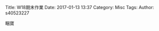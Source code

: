 Title: W18期末作業
Date: 2017-01-13 13:37
Category: Misc
Tags: 
Author: s40523227



睏寶

<!-- PELICAN_END_SUMMARY -->



<!-- 導入 Brython 標準程式庫 -->

<script type="text/javascript" 
    src="https://cdn.rawgit.com/brython-dev/brython/master/www/src/brython_dist.js">
</script>

<!-- 啟動 Brython -->

<script>
window.onload=function(){
brython(1);
}
</script>

<!-- 以下實際利用  Brython 畫兩條直線 -->

<canvas id="japanflag1" width="600" height="600"></canvas>

<script type="text/python3">
from browser import document as doc
import math
# 準備繪圖畫布
canvas = doc["japanflag1"]
ctx = canvas.getContext("2d")

ctx.beginPath()
ctx.fillStyle = 'brown'
ctx.strokeStyle = "brown"
ctx.arc(300, 250, 12, 0, 2*math.pi, False)
ctx.fill()
ctx.stroke()
ctx.closePath()



ctx.beginPath()
ctx.fillStyle = 'green'
ctx.strokeStyle = "green"
ctx.arc(260, 170, 30, 0, 2*math.pi, False)
ctx.fill()
ctx.stroke()
ctx.closePath()

ctx.beginPath()
ctx.fillStyle = 'white'
ctx.strokeStyle = "white"
ctx.arc(260, 170, 30, 0, 1*math.pi, False)
ctx.fill()
ctx.stroke()
ctx.closePath()


ctx.beginPath()
ctx.fillStyle = 'green'
ctx.strokeStyle = "green"
ctx.arc(260, 170, 9, 0, 2*math.pi, False)
ctx.fill()
ctx.stroke()
ctx.closePath()

ctx.beginPath()
ctx.fillStyle = 'brown'
ctx.strokeStyle = "brown"
ctx.arc(260, 170, 9, 0, 1*math.pi, False)
ctx.fill()
ctx.stroke()
ctx.closePath()

ctx.beginPath()
ctx.fillStyle = 'green'
ctx.strokeStyle = "green"
ctx.arc(340, 170, 30, 0, 2*math.pi, False)
ctx.fill()
ctx.stroke()
ctx.closePath()

ctx.beginPath()
ctx.fillStyle = 'white'
ctx.strokeStyle = "white"
ctx.arc(340, 170, 30, 0, 1*math.pi, False)
ctx.fill()
ctx.stroke()

ctx.beginPath()
ctx.fillStyle = 'green'
ctx.strokeStyle = "green"
ctx.arc(340, 170, 9, 0, 2*math.pi, False)
ctx.fill()
ctx.stroke()
ctx.closePath()

ctx.beginPath()
ctx.fillStyle = 'brown'
ctx.strokeStyle = "brown"
ctx.arc(340, 170, 9, 0, 1*math.pi, False)
ctx.fill()
ctx.stroke()
ctx.closePath()
ctx.closePath()

'''
ctx.beginPath()
ctx.fillStyle = 'black'
ctx.font = "16px Arial"
ctx.fillText("2", 105, 95)
ctx.fill()
ctx.stroke()
ctx.closePath()
'''


# 以下可以利用 ctx 物件進行畫圖
# 先畫一條直線
ctx.beginPath()
# 設定線的寬度為 1 個單位
ctx.lineWidth = 1

ctx.moveTo(230, 130)
ctx.lineTo(370, 130)


ctx.moveTo(390, 150)
ctx.lineTo(370, 130)

ctx.moveTo(390, 150)
ctx.lineTo(390, 250)


ctx.moveTo(370, 270)
ctx.lineTo(390, 250)

ctx.moveTo(230, 270)
ctx.lineTo(370, 270)


ctx.moveTo(210, 250)
ctx.lineTo(230, 270)


ctx.moveTo(210, 250)
ctx.lineTo(210, 150)

ctx.moveTo(230, 130)
ctx.lineTo(210, 150)



ctx.moveTo(190, 140)
ctx.lineTo(172, 95)

ctx.moveTo(175, 95)
ctx.lineTo(220, 110)



ctx.moveTo(425, 95)
ctx.lineTo(380, 110)

ctx.moveTo(425, 95)
ctx.lineTo(410, 140)

#####內圈
ctx.moveTo(230, 100)
ctx.lineTo(370, 100)


ctx.moveTo(420, 150)
ctx.lineTo(370, 100)

ctx.moveTo(420, 150)
ctx.lineTo(420, 250)


ctx.moveTo(370, 300)
ctx.lineTo(420, 250)

ctx.moveTo(370, 300)
ctx.lineTo(230, 300)


ctx.moveTo(180, 250)
ctx.lineTo(230, 300)


ctx.moveTo(180, 250)
ctx.lineTo(180, 150)

ctx.moveTo(230, 100)
ctx.lineTo(180, 150)




# 設定顏色為藍色, 也可以使用 "rgb(0, 0, 255)" 字串設定顏色值
ctx.strokeStyle = "green"
# 實際執行畫線
ctx.stroke()
ctx.closePath()
</script>
